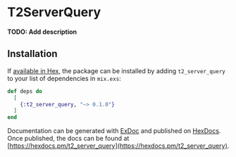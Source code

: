 # T2ServerQuery

**TODO: Add description**

## Installation

If [available in Hex](https://hex.pm/docs/publish), the package can be installed
by adding `t2_server_query` to your list of dependencies in `mix.exs`:

```elixir
def deps do
  [
    {:t2_server_query, "~> 0.1.0"}
  ]
end
```

Documentation can be generated with [ExDoc](https://github.com/elixir-lang/ex_doc)
and published on [HexDocs](https://hexdocs.pm). Once published, the docs can
be found at [https://hexdocs.pm/t2_server_query](https://hexdocs.pm/t2_server_query).

